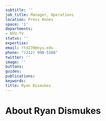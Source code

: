 ```yaml
---
subtitle: ''
job_title: Manager, Operations
location: Press Annex
space: '1'
departments:
- NYU-TV
status: ''
expertise: 
email: rtd239@nyu.edu
phone: "(212) 998-5168"
twitter: ''
image: ''
buttons: 
guides: 
publications: 
keywords: 
title: Ryan Dismukes
---
```


# About Ryan Dismukes